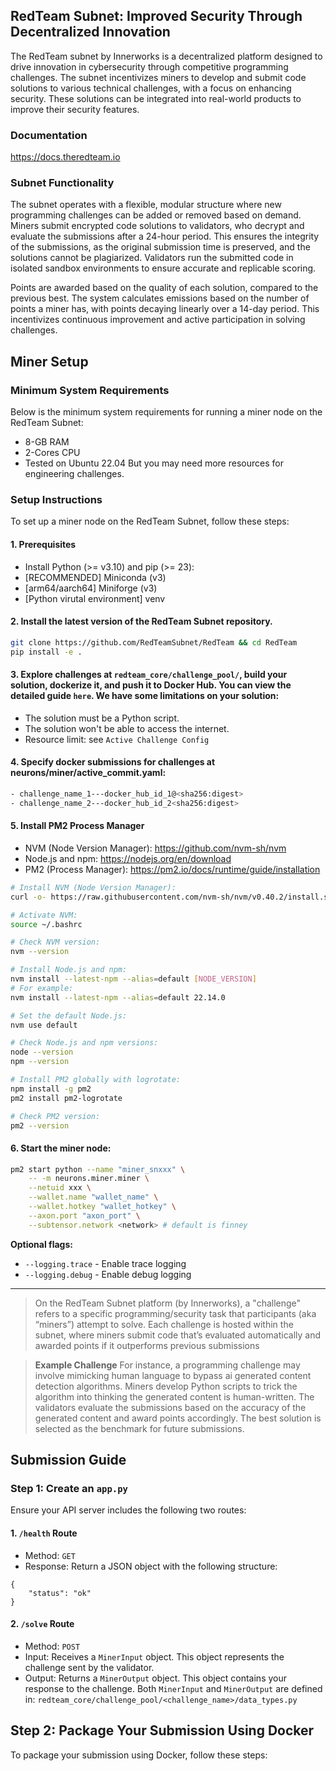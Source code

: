 ## RedTeam Subnet: Improved Security Through Decentralized Innovation

The RedTeam subnet by Innerworks is a decentralized platform designed to drive innovation in cybersecurity through competitive programming challenges. The subnet incentivizes miners to develop and submit code solutions to various technical challenges, with a focus on enhancing security. These solutions can be integrated into real-world products to improve their security features.

### Documentation
https://docs.theredteam.io

### Subnet Functionality
The subnet operates with a flexible, modular structure where new programming challenges can be added or removed based on demand. Miners submit encrypted code solutions to validators, who decrypt and evaluate the submissions after a 24-hour period. This ensures the integrity of the submissions, as the original submission time is preserved, and the solutions cannot be plagiarized. Validators run the submitted code in isolated sandbox environments to ensure accurate and replicable scoring.

Points are awarded based on the quality of each solution, compared to the previous best. The system calculates emissions based on the number of points a miner has, with points decaying linearly over a 14-day period. This incentivizes continuous improvement and active participation in solving challenges.

## Miner Setup 
### Minimum System Requirements
Below is the minimum system requirements for running a miner node on the RedTeam Subnet:

- 8-GB RAM
- 2-Cores CPU
- Tested on Ubuntu 22.04
But you may need more resources for engineering challenges.

### Setup Instructions
To set up a miner node on the RedTeam Subnet, follow these steps:

#### 1. Prerequisites
- Install Python (>= v3.10) and pip (>= 23):
- [RECOMMENDED] Miniconda (v3)
- [arm64/aarch64] Miniforge (v3)
- [Python virutal environment] venv

#### 2. Install the latest version of the RedTeam Subnet repository.
``` bash
git clone https://github.com/RedTeamSubnet/RedTeam && cd RedTeam
pip install -e .
```
#### 3. Explore challenges at `redteam_core/challenge_pool/`, build your solution, dockerize it, and push it to Docker Hub. You can view the detailed guide `here`. We have some limitations on your solution:

- The solution must be a Python script.
- The solution won't be able to access the internet.
- Resource limit: see `Active Challenge Config`
#### 4. Specify docker submissions for challenges at neurons/miner/active_commit.yaml:

``` bash
- challenge_name_1---docker_hub_id_1@<sha256:digest>
- challenge_name_2---docker_hub_id_2<sha256:digest>
```

#### 5. Install PM2 Process Manager
- NVM (Node Version Manager): https://github.com/nvm-sh/nvm
- Node.js and npm: https://nodejs.org/en/download
- PM2 (Process Manager): https://pm2.io/docs/runtime/guide/installation

``` bash
# Install NVM (Node Version Manager):
curl -o- https://raw.githubusercontent.com/nvm-sh/nvm/v0.40.2/install.sh | bash

# Activate NVM:
source ~/.bashrc

# Check NVM version:
nvm --version

# Install Node.js and npm:
nvm install --latest-npm --alias=default [NODE_VERSION]
# For example:
nvm install --latest-npm --alias=default 22.14.0

# Set the default Node.js:
nvm use default

# Check Node.js and npm versions:
node --version
npm --version

# Install PM2 globally with logrotate:
npm install -g pm2
pm2 install pm2-logrotate

# Check PM2 version:
pm2 --version
```

#### 6. Start the miner node:
``` bash
pm2 start python --name "miner_snxxx" \
    -- -m neurons.miner.miner \
    --netuid xxx \
    --wallet.name "wallet_name" \
    --wallet.hotkey "wallet_hotkey" \
    --axon.port "axon_port" \
    --subtensor.network <network> # default is finney
```
**Optional flags:**
- `--logging.trace` - Enable trace logging
- `--logging.debug` - Enable debug logging









-------
> On the RedTeam Subnet platform (by Innerworks), a "challenge" refers to a specific programming/security task that participants (aka “miners”) attempt to solve. Each challenge is hosted within the subnet, where miners submit code that’s evaluated automatically and awarded points if it outperforms previous submissions

> **Example Challenge**
> For instance, a programming challenge may involve mimicking human language to bypass ai generated content detection algorithms. Miners develop Python scripts to trick the algorithm into thinking the generated content is human-written. The validators evaluate the submissions based on the accuracy of the generated content and award points accordingly.   The best solution is selected as the benchmark for future submissions.

## Submission Guide
### Step 1: Create an `app.py`
Ensure your API server includes the following two routes:

#### 1. `/health` Route
- Method: `GET`
- Response: Return a JSON object with the following structure:

```
{
    "status": "ok"
}
```

#### 2. `/solve` Route
- Method: `POST`
- Input: Receives a `MinerInput` object. This object represents the challenge sent by the validator.
- Output: Returns a `MinerOutput` object. This object contains your response to the challenge.
Both `MinerInput` and `MinerOutput` are defined in: `redteam_core/challenge_pool/<challenge_name>/data_types.py`

## Step 2: Package Your Submission Using Docker
To package your submission using Docker, follow these steps:
